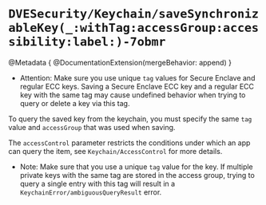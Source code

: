 # ``DVESecurity/Keychain/saveSynchronizableKey(_:withTag:accessGroup:accessibility:label:)-7obmr``

@Metadata {
    @DocumentationExtension(mergeBehavior: append)
}

- Attention: Make sure you use unique `tag` values for Secure Enclave and regular ECC keys.
Saving a Secure Enclave ECC key and a regular ECC key with the same tag may cause undefined behavior when trying to query or delete a key via this tag.

To query the saved key from the keychain, you must specify the same `tag`  value and `accessGroup`  that was used when saving.

The `accessControl` parameter restricts the conditions under which an app can query the item, see ``Keychain/AccessControl`` for more details.

- Note: Make sure that you use a unique `tag` value for the key. If multiple private keys with the same tag are stored in the access group, trying to query a single entry with this tag will result in a ``KeychainError/ambiguousQueryResult`` error. 
